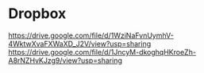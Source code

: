 # Dropbox
https://drive.google.com/file/d/1WziNaFvnUymhV-4WktwXvaFXWaXD_J2V/view?usp=sharing
https://drive.google.com/file/d/1JncyM-dkoghqHKroeZh-A8rNZHvKJzg9/view?usp=sharing
